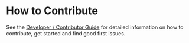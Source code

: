 # How to Contribute

See the [Developer / Contributor
Guide](https://docs.cilium.io/en/stable/contributing/development/contributing_guide/) for detailed information on
how to contribute, get started and find good first issues.
